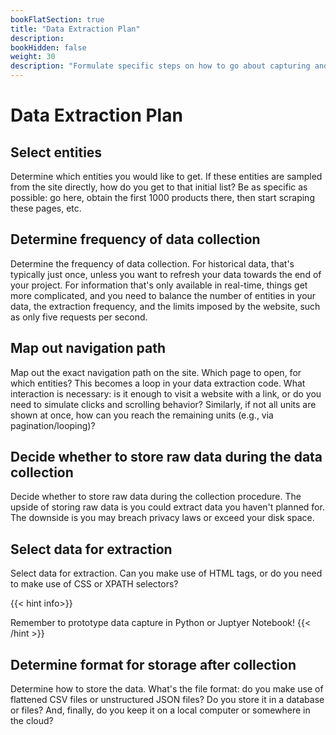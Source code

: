```yaml
---
bookFlatSection: true
title: "Data Extraction Plan"
description:
bookHidden: false
weight: 30
description: "Formulate specific steps on how to go about capturing and storing the data that you need."
---
```



# Data Extraction Plan

## Select entities

Determine which entities you would like to get. If these entities are sampled from the site directly, how do you get to that initial list? Be as specific as possible: go here, obtain the first 1000 products there, then start scraping these pages, etc.

## Determine frequency of data collection

Determine the frequency of data collection. For historical data, that's typically just once, unless you want to refresh your data towards the end of your project. For information that's only available in real-time, things get more complicated, and you need to balance the number of entities in your data, the extraction frequency, and the limits imposed by the website, such as only five requests per second.

## Map out navigation path

Map out the exact navigation path on the site. Which page to open, for which entities? This becomes a loop in your data extraction code. What interaction is necessary: is it enough to visit a website with a link, or do you need to simulate clicks and scrolling behavior? Similarly, if not all units are shown at once, how can you reach the remaining units (e.g., via pagination/looping)?

## Decide whether to store raw data during the data collection

Decide whether to store raw data during the collection procedure. The upside of storing raw data is you could extract data you haven't planned for. The downside is you may breach privacy laws or exceed your disk space.

## Select data for extraction

Select data for extraction. Can you make use of HTML tags, or do you need to make use of CSS or XPATH selectors?

{{< hint info>}}

Remember to prototype data capture in Python or Juptyer Notebook!
{{< /hint >}}

## Determine format for storage after collection

Determine how to store the data. What's the file format: do you make use of flattened CSV files or unstructured JSON files? Do you store it in a database or files? And, finally, do you keep it on a local computer or somewhere in the cloud?

